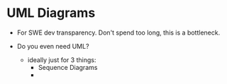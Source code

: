 # UML Diagrams

- For SWE dev transparency. Don't spend too long, this is a bottleneck.

- Do you even need UML? 
    - ideally just for 3 things:
        - Sequence Diagrams
        - 